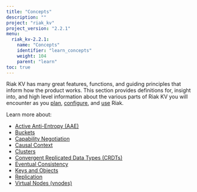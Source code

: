 ```yaml
---
title: "Concepts"
description: ""
project: "riak_kv"
project_version: "2.2.1"
menu:
  riak_kv-2.2.1:
    name: "Concepts"
    identifier: "learn_concepts"
    weight: 104
    parent: "learn"
toc: true
---
```


[concept aae]: /riak/kv/2.2.1/learn/concepts/active-anti-entropy
[concept buckets]: /riak/kv/2.2.1/learn/concepts/buckets
[concept cap neg]: /riak/kv/2.2.1/learn/concepts/capability-negotiation
[concept causal context]: /riak/kv/2.2.1/learn/concepts/causal-context
[concept clusters]: /riak/kv/2.2.1/learn/concepts/clusters
[concept crdts]: /riak/kv/2.2.1/learn/concepts/crdts
[concept eventual consistency]: /riak/kv/2.2.1/learn/concepts/eventual-consistency
[concept keys objects]: /riak/kv/2.2.1/learn/concepts/keys-and-objects
[concept replication]: /riak/kv/2.2.1/learn/concepts/replication
[concept strong consistency]: /riak/kv/2.2.1/using/reference/strong-consistency
[concept vnodes]: /riak/kv/2.2.1/learn/concepts/vnodes
[config index]: /riak/kv/2.2.1/configuring
[plan index]: /riak/kv/2.2.1/setup/planning
[use index]: /riak/kv/2.2.1/using/


Riak KV has many great features, functions, and guiding principles that inform how the product works. This section provides definitions for, insight into, and high level information about the various parts of Riak KV you will encounter as you [plan][plan index], [configure][config index], and [use][use index] Riak.  

Learn more about:

* [Active Anti-Entropy (AAE)][concept aae]
* [Buckets][concept buckets]
* [Capability Negotiation][concept cap neg]
* [Causal Context][concept causal context]
* [Clusters][concept clusters]
* [Convergent Replicated Data Types (CRDTs)][concept crdts]
* [Eventual Consistency][concept eventual consistency]
* [Keys and Objects][concept keys objects]
* [Replication][concept replication]
* [Virtual Nodes (vnodes)][concept vnodes]
